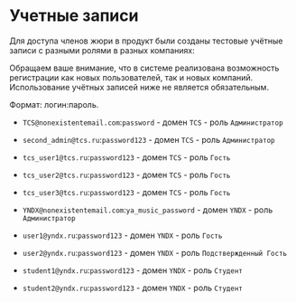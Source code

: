 # Учетные записи

Для доступа членов жюри в продукт были созданы тестовые учётные записи с разными ролями в разных компаниях:

Обращаем ваше внимание, что в системе реализована возможность регистрации как новых пользователей, так и новых компаний.
Использование учётных записей ниже не является обязательным.

Формат: логин:пароль.

- `TCS@nonexistentemail.com`:`password` - домен `TCS` - роль `Администратор`
- `second_admin@tcs.ru`:`password123` - домен `TCS` - роль `Администратор`
- `tcs_user1@tcs.ru`:`password123` - домен `TCS` - роль `Гость`
- `tcs_user2@tcs.ru`:`password123` - домен `TCS` - роль `Гость`
- `tcs_user3@tcs.ru`:`password123` - домен `TCS` - роль `Гость`


- `YNDX@nonexistentemail.com`:`ya_music_password` - домен `YNDX` - роль `Администратор`
- `user1@yndx.ru`:`password123` - домен `YNDX` - роль `Гость`
- `user2@yndx.ru`:`password123` - домен `YNDX` - роль `Подствержденный Гость`
- `student1@yndx.ru`:`password123` - домен `YNDX` - роль `Студент`
- `student2@yndx.ru`:`password123` - домен `YNDX` - роль `Студент`
